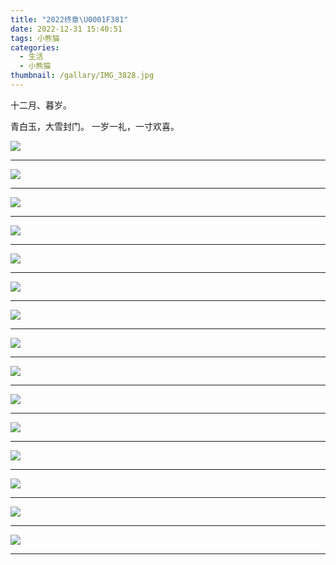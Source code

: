 ```yaml
---
title: "2022终章\U0001F381"
date: 2022-12-31 15:40:51
tags: 小熊猫
categories:
  - 生活
  - 小熊猫
thumbnail: /gallary/IMG_3828.jpg
---
```


十二月、暮岁。

青白玉，大雪封门。
一岁一礼，一寸欢喜。

![](/gallary/IMG_3813.jpg)

<!-- more -->

---

![](/gallary/IMG_3826.jpg)

---

![](/gallary/IMG_3827.jpg)

---

![](/gallary/IMG_3814.jpg)

---

![](/gallary/IMG_3815.jpg)

---

![](/gallary/IMG_3816.jpg)

---

![](/gallary/IMG_3817.jpg)

---

![](/gallary/IMG_3818.jpg)

---

![](/gallary/IMG_3819.jpg)

---

![](/gallary/IMG_3820.jpg)

---

![](/gallary/IMG_3821.jpg)

---

![](/gallary/IMG_3825.jpg)

---

![](/gallary/IMG_3823.jpg)

---

![](/gallary/IMG_3824.jpg)

---

![](/gallary/IMG_3822.jpg)

---